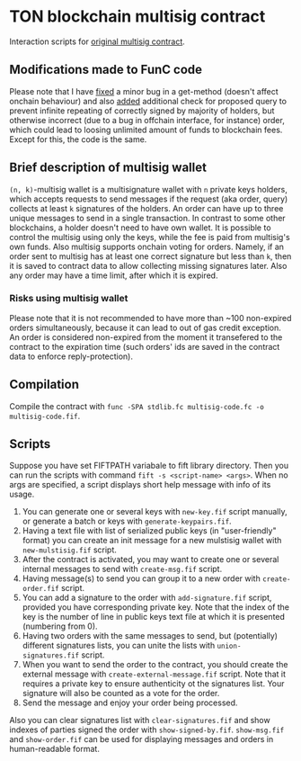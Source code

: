 # TON blockchain multisig contract 

Interaction scripts for [original multisig contract](https://github.com/newton-blockchain/ton/blob/master/crypto/smartcont/multisig-code.fc).

## Modifications made to FunC code
Please note that I have [fixed](https://github.com/akifoq/multisig/commit/b5ecf321ffc175c0a29662f2b0134a14d781dd19) a minor bug in a get-method (doesn't affect onchain behaviour) and also [added](https://github.com/akifoq/multisig/commit/cf43cebc88254cb02c8480b0dff9eca431febc4d) additional check for proposed query to prevent infinite repeating of correctly signed by majority of holders, but otherwise incorrect (due to a bug in offchain interface, for instance) order, which could lead to loosing unlimited amount of funds to blockchain fees. Except for this, the code is the same.

## Brief description of multisig wallet
`(n, k)`-multisig wallet is a multisignature wallet with `n` private keys holders, which accepts requests to send messages if the request (aka order, query) collects at least `k` signatures of the holders. An order can have up to three unique messages to send in a single transaction. In contrast to some other blockchains, a holder doesn't need to have own wallet. It is possible to control the multisig using only the keys, while the fee is paid from multisig's own funds. Also multisig supports onchain voting for orders. Namely, if an order sent to multisig has at least one correct signature but less than `k`, then it is saved to contract data to allow collecting missing signatures later. Also any order may have a time limit, after which it is expired. 

### Risks using multisig wallet
Please note that it is not recommended to have more than ~100 non-expired orders simultaneously, because it can lead to out of gas credit exception. An order is considered non-expired from the moment it transefered to the contract to the expiration time (such orders' ids are saved in the contract data to enforce reply-protection).

## Compilation
Compile the contract with `func -SPA stdlib.fc multisig-code.fc -o multisig-code.fif`.

## Scripts
Suppose you have set FIFTPATH variabale to fift library directory. Then you can run the scripts with command `fift -s <script-name> <args>`. When no args are specified, a script displays short help message with info of its usage.

1. You can generate one or several keys with `new-key.fif` script manually, or generate a batch or keys with `generate-keypairs.fif`.
2. Having a text file with list of serialized public keys (in "user-friendly" format) you can create an init message for a new mulstisig wallet with `new-mulstisig.fif` script.
3. After the contract is activated, you may want to create one or several internal messages to send with `create-msg.fif` script.
4. Having message(s) to send you can group it to a new order with `create-order.fif` script.
5. You can add a signature to the order with `add-signature.fif` script, provided you have corresponding private key. Note that the index of the key is the number of line in public keys text file at which it is presented (numbering from 0).
6. Having two orders with the same messages to send, but (potentially) different signatures lists, you can unite the lists with `union-signatures.fif` script.
7. When you want to send the order to the contract, you should create the external message with `create-external-message.fif` script. Note that it requires a private key to ensure authenticity ot the signatures list. Your signature will also be counted as a vote for the order.
8. Send the message and enjoy your order being processed.

Also you can clear signatures list with `clear-signatures.fif` and show indexes of parties signed the order with `show-signed-by.fif`. `show-msg.fif` and `show-order.fif` can be used for displaying messages and orders in human-readable format.
